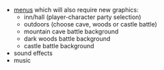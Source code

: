   * [menus](menus.md) which will also require new graphics:
    * inn/hall (player-character party selection)
    * outdoors (choose cave, woods or castle battle)
    * mountain cave battle background
    * dark woods battle background
    * castle battle background
  * sound effects
  * music